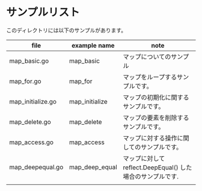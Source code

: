 # サンプルリスト

このディレクトリには以下のサンプルがあります。

| file              | example name   | note                                                       |
| ----------------- | -------------- | ---------------------------------------------------------- |
| map_basic.go      | map_basic      | マップについてのサンプル                                   |
| map_for.go        | map_for        | マップをループするサンプルです。                           |
| map_initialize.go | map_initialize | マップの初期化に関するサンプルです。                       |
| map_delete.go     | map_delete     | マップの要素を削除するサンプルです。                       |
| map_access.go     | map_access     | マップに対する操作に関してのサンプルです。                 |
| map_deepequal.go  | map_deep_equal | マップに対して reflect.DeepEqual() した場合のサンプルです. |
|                   |                |                                                            |


